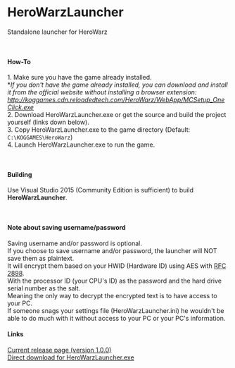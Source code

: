 # HeroWarzLauncher
Standalone launcher for HeroWarz

<br />

#### How-To
1\. Make sure you have the game already installed.
<br />
**If you don't have the game already installed, you can download and install it from the official website without installing a browser extension: http://koggames.cdn.reloadedtech.com/HeroWarz/WebApp/MCSetup_OneClick.exe*
<br />
2\. Download HeroWarzLauncher.exe or get the source and build the project yourself (links down below).
<br />
3\. Copy HeroWarzLauncher.exe to the game directory (Default: `C:\KOGGAMES\HeroWarz`)
<br />
4\. Launch HeroWarzLauncher.exe to run the game.

<br />

#### Building
Use Visual Studio 2015 (Community Edition is sufficient) to build **HeroWarzLauncher**.

<br />

#### Note about saving username/password
Saving username and/or password is optional.
<br />
If you choose to save username and/or password, the launcher will NOT save them as plaintext.
<br />
It will encrypt them based on your HWID (Hardware ID) using AES with [RFC 2898](https://tools.ietf.org/html/rfc2898).
<br />
With the processor ID (your CPU's ID) as the password and the hard drive serial number as the salt.
<br />
Meaning the only way to decrypt the encrypted text is to have access to your PC.
<br />
If someone snags your settings file (HeroWarzLauncher.ini) he wouldn't be able to do much with it without access to your PC or your PC's information.

#### Links
[Current release page \(version 1.0.0\)](https://github.com/Jeedify/HeroWarzLauncher/releases/tag/1.0.0)
<br />
[Direct download for HeroWarzLauncher.exe](https://github.com/Jeedify/HeroWarzLauncher/releases/download/1.0.0/HeroWarzLauncher.exe)
